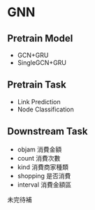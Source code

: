 # GNN

## Pretrain Model
- GCN+GRU
- SingleGCN+GRU


## Pretrain Task
- Link Prediction
- Node Classification

## Downstream Task
- objam  消費金額
- count  消費次數
- kind  消費商家種類
- shopping  是否消費
- interval  消費金額區

未完待補
